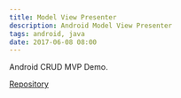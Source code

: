 ```yaml
---
title: Model View Presenter
description: Android Model View Presenter
tags: android, java
date: 2017-06-08 08:00
---
```


Android CRUD MVP Demo.

[Repository](https://github.com/alvareztech/android-crud-room-mvp)
